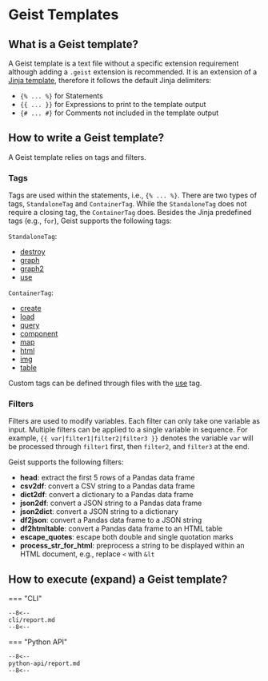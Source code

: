 # Geist Templates

## What is a Geist template?

A Geist template is a text file without a specific extension requirement although adding a `.geist` extension is recommended. It is an extension of a [Jinja template](https://jinja.palletsprojects.com/en/3.1.x/templates/), therefore it follows the default Jinja delimiters:

- `{% ... %}` for Statements
- `{{ ... }}` for Expressions to print to the template output
- `{# ... #}` for Comments not included in the template output

## How to write a Geist template?

A Geist template relies on tags and filters.

### Tags

Tags are used within the statements, i.e., `{% ... %}`. There are two types of tags, `StandaloneTag` and `ContainerTag`. While the `StandaloneTag` does not require a closing tag, the `ContainerTag` does. Besides the Jinja predefined tags (e.g., `for`), Geist supports the following tags:

`StandaloneTag`:

- [destroy](tags/tag-destroy.md)
- [graph](tags/tag-graph.md)
- [graph2](tags/tag-graph2.md)
- [use](tags/tag-use.md)

`ContainerTag`:

- [create](tags/tag-create.md)
- [load](tags/tag-load.md)
- [query](tags/tag-query.md)
- [component](tags/tag-component.md)
- [map](tags/tag-map.md)
- [html](tags/tag-html.md)
- [img](tags/tag-img.md)
- [table](tags/tag-table.md)

Custom tags can be defined through files with the [use](tags/tag-use.md) tag.

### Filters

Filters are used to modify variables. Each filter can only take one variable as input. Multiple filters can be applied to a single variable in sequence. For example, `{{ var|filter1|filter2|filter3 }}` denotes the variable `var` will be processed through `filter1` first, then `filter2`, and `filter3` at the end.

Geist supports the following filters:

- **head**: extract the first 5 rows of a Pandas data frame
- **csv2df**: convert a CSV string to a Pandas data frame
- **dict2df**: convert a dictionary to a Pandas data frame
- **json2df**: convert a JSON string to a Pandas data frame
- **json2dict**: convert a JSON string to a dictionary
- **df2json**: convert a Pandas data frame to a JSON string
- **df2htmltable**: convert a Pandas data frame to an HTML table
- **escape_quotes**: escape both double and single quotation marks
- **process_str_for_html**: preprocess a string to be displayed within an HTML document, e.g., replace `<` with `&lt`

## How to execute (expand) a Geist template?

=== "CLI"

    --8<--
    cli/report.md
    --8<--

=== "Python API"

    --8<--
    python-api/report.md
    --8<--